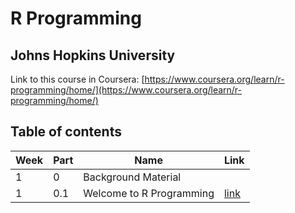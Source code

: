 # R Programming

## Johns Hopkins University

Link to this course in Coursera: [https://www.coursera.org/learn/r-programming/home/](https://www.coursera.org/learn/r-programming/home/)

## Table of contents

| Week | Part | Name | Link |
|---|---|---|---|
|1|0|Background Material||
|1|0.1|Welcome to R Programming|[link](tutorial/Week1/1.md)|
